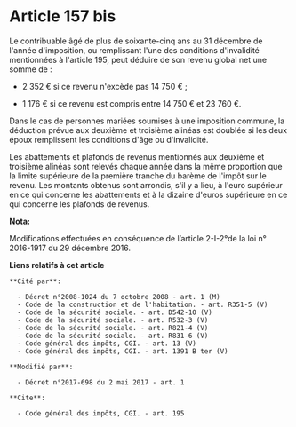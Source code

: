 # Article 157 bis

Le contribuable âgé de plus de soixante-cinq ans au 31 décembre de l'année d'imposition, ou remplissant l'une des conditions
d'invalidité mentionnées à l'article 195, peut déduire de son revenu global net une somme de :

- 2 352 € si ce revenu n'excède pas 14 750 € ;

- 1 176 € si ce revenu est compris entre 14 750 € et 23 760 €.

Dans le cas de personnes mariées soumises à une imposition commune, la déduction prévue aux deuxième et troisième alinéas est
doublée si les deux époux remplissent les conditions d'âge ou d'invalidité.

Les abattements et plafonds de revenus mentionnés aux deuxième et troisième alinéas sont relevés chaque année dans la même
proportion que la limite supérieure de la première tranche du barème de l'impôt sur le revenu. Les montants obtenus sont
arrondis, s'il y a lieu, à l'euro supérieur en ce qui concerne les abattements et à la dizaine d'euros supérieure en ce qui
concerne les plafonds de revenus.

**Nota:**

Modifications effectuées en conséquence de l’article 2-I-2°de la loi n° 2016-1917 du 29 décembre 2016.

**Liens relatifs à cet article**

	**Cité par**:

	  - Décret n°2008-1024 du 7 octobre 2008 - art. 1 (M)
	  - Code de la construction et de l'habitation. - art. R351-5 (V)
	  - Code de la sécurité sociale. - art. D542-10 (V)
	  - Code de la sécurité sociale. - art. R532-3 (V)
	  - Code de la sécurité sociale. - art. R821-4 (V)
	  - Code de la sécurité sociale. - art. R831-6 (V)
	  - Code général des impôts, CGI. - art. 13 (V)
	  - Code général des impôts, CGI. - art. 1391 B ter (V)

	**Modifié par**:

	  - Décret n°2017-698 du 2 mai 2017 - art. 1

	**Cite**:

	  - Code général des impôts, CGI. - art. 195
